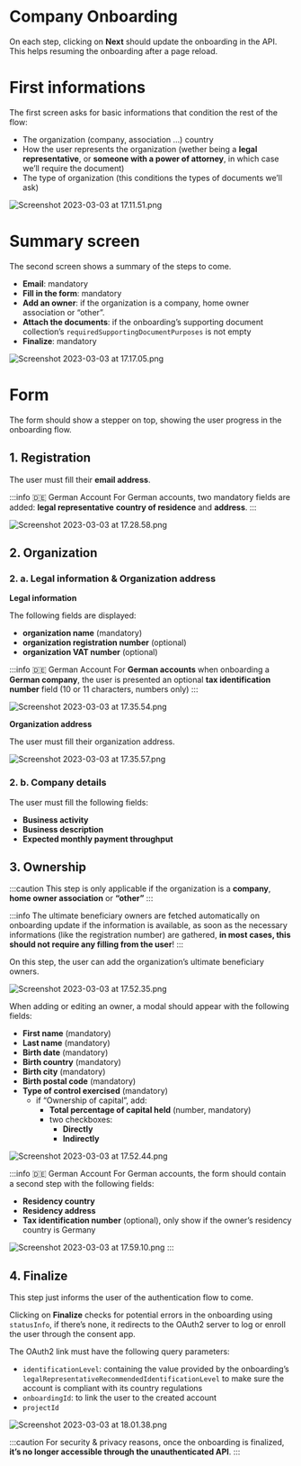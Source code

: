 # Company Onboarding

On each step, clicking on **Next** should update the onboarding in the API. This helps resuming the onboarding after a page reload.

# First informations

The first screen asks for basic informations that condition the rest of the flow:

- The organization (company, association …) country
- How the user represents the organization (wether being a **legal representative**, or **someone with a power of attorney**, in which case we’ll require the document)
- The type of organization (this conditions the types of documents we’ll ask)

![Screenshot 2023-03-03 at 17.11.51.png](./images/company/first.png)

# Summary screen

The second screen shows a summary of the steps to come.

- **Email**: mandatory
- **Fill in the form**: mandatory
- **Add an owner**: if the organization is a company, home owner association or “other”.
- **Attach the documents**: if the onboarding’s supporting document collection’s `requiredSupportingDocumentPurposes` is not empty
- **Finalize**: mandatory

![Screenshot 2023-03-03 at 17.17.05.png](./images/company/flow.png)

# Form

The form should show a stepper on top, showing the user progress in the onboarding flow.

## 1. Registration

The user must fill their **email address**.

:::info 🇩🇪 German Account
For German accounts, two mandatory fields are added: **legal representative** **country of residence** and **address**.
:::

![Screenshot 2023-03-03 at 17.28.58.png](./images/company/registration.png)

## 2. Organization

### 2. a. Legal information & Organization address

**Legal information**

The following fields are displayed:

- **organization name** (mandatory)
- **organization registration number** (optional)
- **organization VAT number** (optional)

:::info 🇩🇪 German Account
For **German accounts** when onboarding a **German company**, the user is presented an optional **tax identification number** field (10 or 11 characters, numbers only)
:::

![Screenshot 2023-03-03 at 17.35.54.png](./images/company/legal-information.png)

**Organization address**

The user must fill their organization address.

![Screenshot 2023-03-03 at 17.35.57.png](./images/company/organization-address.png)

### 2. b. Company details

The user must fill the following fields:

- **Business activity**
- **Business description**
- **Expected monthly payment throughput**

## 3. Ownership

:::caution
This step is only applicable if the organization is a **company**, **home owner association** or **“other”**
:::

:::info
The ultimate beneficiary owners are fetched automatically on onboarding update if the information is available, as soon as the necessary informations (like the registration number) are gathered, **in most cases, this should not require any filling from the user**!
:::

On this step, the user can add the organization’s ultimate beneficiary owners.

![Screenshot 2023-03-03 at 17.52.35.png](./images/company/owners.png)

When adding or editing an owner, a modal should appear with the following fields:

- **First name** (mandatory)
- **Last name** (mandatory)
- **Birth date** (mandatory)
- **Birth country** (mandatory)
- **Birth city** (mandatory)
- **Birth postal code** (mandatory)
- **Type of control exercised** (mandatory)
  - if “Ownership of capital”, add:
    - **Total percentage of capital held** (number, mandatory)
    - two checkboxes:
      - **Directly**
      - **Indirectly**

![Screenshot 2023-03-03 at 17.52.44.png](./images/company/add-owner.png)

:::info 🇩🇪 German Account
For German accounts, the form should contain a second step with the following fields:

- **Residency country**
- **Residency address**
- **Tax identification number** (optional), only show if the owner’s residency country is Germany

![Screenshot 2023-03-03 at 17.59.10.png](./images/company/add-owner-address.png)
:::

## 4. Finalize

This step just informs the user of the authentication flow to come.

Clicking on **Finalize** checks for potential errors in the onboarding using `statusInfo`, if there’s none, it redirects to the OAuth2 server to log or enroll the user through the consent app.

The OAuth2 link must have the following query parameters:

- `identificationLevel`: containing the value provided by the onboarding’s `legalRepresentativeRecommendedIdentificationLevel` to make sure the account is compliant with its country regulations
- `onboardingId`: to link the user to the created account
- `projectId`

![Screenshot 2023-03-03 at 18.01.38.png](./images/company/finalize.png)

:::caution
For security & privacy reasons, once the onboarding is finalized, **it’s no longer accessible through the unauthenticated API**.
:::
